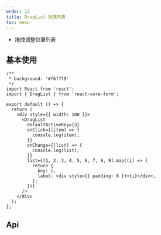```yaml
---
order: 12
title: DragList 拖拽列表
toc: menu
---
```


<Alert>

- 拖拽调整位置列表

</Alert>

## 基本使用

```tsx
/**
 * background: '#f6f7f9'
 */
import React from 'react';
import { DragList } from 'react-core-form';

export default () => {
  return (
    <div style={{ width: 100 }}>
      <DragList
        defaultActiveKey={3}
        onClick={(item) => {
          console.log(item);
        }}
        onChange={(list) => {
          console.log(list);
        }}
        list={[1, 2, 3, 4, 5, 6, 7, 8, 9].map((i) => {
          return {
            key: i,
            label: <div style={{ padding: 6 }}>{i}</div>,
          };
        })}
      />
    </div>
  );
};
```

## Api

<API src="../../src/drag-list/index.tsx" hideTitle></API>
